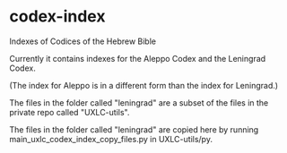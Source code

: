 # codex-index
Indexes of Codices of the Hebrew Bible

Currently it contains indexes for the Aleppo Codex and the Leningrad Codex.

(The index for Aleppo is in a different form than the index for Leningrad.)

The files in the folder called "leningrad"
are a subset of
the files in the private repo called "UXLC-utils".

The files in the folder called "leningrad"
are copied here by running main_uxlc_codex_index_copy_files.py
in UXLC-utils/py.
